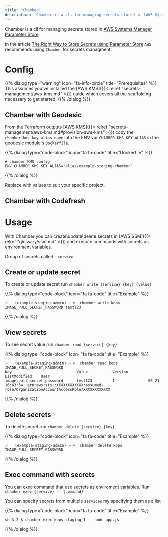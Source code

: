 ```yaml
---
title: "Chamber"
description: 'Chamber is a cli for managing secrets stored in [AWS Systems Manager Parameter Store](https://aws.amazon.com/systems-manager/features/#Parameter_Store)'
---
```

Chamber is a cli for managing secrets stored
in [AWS Systems Manager Parameter Store](https://aws.amazon.com/systems-manager/features/#Parameter_Store).

In the article [The Right Way to Store Secrets using Parameter Store](https://aws.amazon.com/blogs/mt/the-right-way-to-store-secrets-using-parameter-store/) `AWS` recommends using `Chamber` for secrets managment.


# Config

{{% dialog type="warning" icon="fa-info-circle" title="Prerequisites" %}}
This assumes you've installed the [AWS KMS]({{< relref "secrets-management/aws-kms.md" >}}) guide which covers all the scaffolding necessary to get started.
{{% /dialog %}}

## Chamber with Geodesic

From the Terraform outputs [AWS KMS]({{< relref "secrets-management/aws-kms.md#provision-aws-kms" >}}) copy the `chamber_kms_key_alias_name` into the ENV var `CHAMBER_KMS_KEY_ALIAS` in the geodesic module\`s `Dockerfile`.

{{% dialog type="code-block" icon="fa fa-code" title="Dockerfile" %}}
```
# chamber KMS config
ENV CHAMBER_KMS_KEY_ALIAS="alias/example-staging-chamber"
```
{{% /dialog %}}

Replace with values to suit your specific project.

## Chamber with Codefresh

# Usage

With Chamber you can create\\update\\delete secrets in [AWS SSM]({{< relref "glossary/ssm.md" >}}) and execute
commands with secrets as environment variables.

Group of secrets called - `service`

## Create or update secret

To create or update secret run `chamber write {service} {key} {value}`

{{% dialog type="code-block" icon="fa fa-code" title="Example" %}}
```
✅   (example-staging-admin) ~ ➤  chamber write kops IMAGE_PULL_SECRET_PASSWORD test123
```
{{% /dialog %}}

## View secrets

To see secret value run `chamber read {service} {key}`

{{% dialog type="code-block" icon="fa fa-code" title="Example" %}}
```
✅   (example-staging-admin) ~ ➤  chamber read kops IMAGE_PULL_SECRET_PASSWORD
Key                             Value           Version         LastModified    User
image_pull_secret_password      test123         1               05-21 16:43:54  arn:aws:sts::XXXXXXXXXXXX:assumed-role/OrganizationAccountAccessRole/XXXXXXXXXXXX
```
{{% /dialog %}}

## Delete secrets

To delete secret run `chamber delete {service} {key}`

{{% dialog type="code-block" icon="fa fa-code" title="Example" %}}
```
✅   (example-staging-admin) ~ ➤  chamber delete kops IMAGE_PULL_SECRET_PASSWORD
```
{{% /dialog %}}

## Exec command with secrets

You can exec command that use secrets as enviroment variables.
Run `chamber exec {service} -- {command}`

You can specify secrets from multiple `services` my specifying them as a list

{{% dialog type="code-block" icon="fa fa-code" title="Example" %}}
```
sh-3.2 $ chamber exec kops staging_1 -- node app.js
```
{{% /dialog %}}
